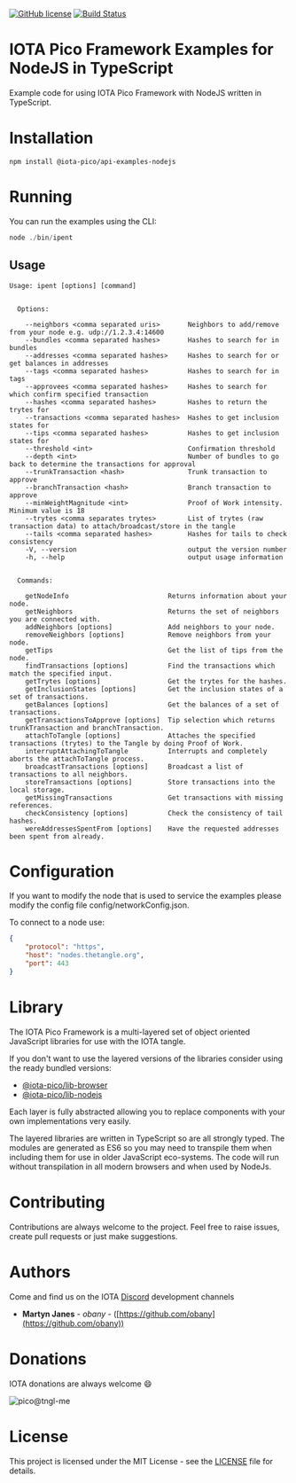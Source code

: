 [![GitHub license](https://img.shields.io/badge/license-MIT-blue.svg)](https://raw.githubusercontent.com/iota-pico/api-examples-nodejs/master/LICENSE) [![Build Status](https://travis-ci.org/iota-pico/api-examples-nodejs.svg?branch=master)](https://travis-ci.org/iota-pico/api-examples-nodejs) 

# IOTA Pico Framework Examples for NodeJS in TypeScript

Example code for using IOTA Pico Framework with NodeJS written in TypeScript.

# Installation

```shell
npm install @iota-pico/api-examples-nodejs
```

# Running

You can run the examples using the CLI:

```js
node ./bin/ipent
```

## Usage

```shell
Usage: ipent [options] [command]


  Options:

    --neighbors <comma separated uris>       Neighbors to add/remove from your node e.g. udp://1.2.3.4:14600
    --bundles <comma separated hashes>       Hashes to search for in bundles
    --addresses <comma separated hashes>     Hashes to search for or get balances in addresses
    --tags <comma separated hashes>          Hashes to search for in tags
    --approvees <comma separated hashes>     Hashes to search for which confirm specified transaction
    --hashes <comma separated hashes>        Hashes to return the trytes for
    --transactions <comma separated hashes>  Hashes to get inclusion states for
    --tips <comma separated hashes>          Hashes to get inclusion states for
    --threshold <int>                        Confirmation threshold
    --depth <int>                            Number of bundles to go back to determine the transactions for approval
    --trunkTransaction <hash>                Trunk transaction to approve
    --branchTransaction <hash>               Branch transaction to approve
    --minWeightMagnitude <int>               Proof of Work intensity. Minimum value is 18
    --trytes <comma separates trytes>        List of trytes (raw transaction data) to attach/broadcast/store in the tangle
    --tails <comma separated hashes>         Hashes for tails to check consistency
    -V, --version                            output the version number
    -h, --help                               output usage information


  Commands:

    getNodeInfo                         Returns information about your node.
    getNeighbors                        Returns the set of neighbors you are connected with.
    addNeighbors [options]              Add neighbors to your node.
    removeNeighbors [options]           Remove neighbors from your node.
    getTips                             Get the list of tips from the node.
    findTransactions [options]          Find the transactions which match the specified input.
    getTrytes [options]                 Get the trytes for the hashes.
    getInclusionStates [options]        Get the inclusion states of a set of transactions.
    getBalances [options]               Get the balances of a set of transactions.
    getTransactionsToApprove [options]  Tip selection which returns trunkTransaction and branchTransaction.
    attachToTangle [options]            Attaches the specified transactions (trytes) to the Tangle by doing Proof of Work.
    interruptAttachingToTangle          Interrupts and completely aborts the attachToTangle process.
    broadcastTransactions [options]     Broadcast a list of transactions to all neighbors.
    storeTransactions [options]         Store transactions into the local storage.
    getMissingTransactions              Get transactions with missing references.
    checkConsistency [options]          Check the consistency of tail hashes.
    wereAddressesSpentFrom [options]    Have the requested addresses been spent from already.
```

# Configuration

If you want to modify the node that is used to service the examples please modify the config file config/networkConfig.json.

To connect to a node use:

```json
{
    "protocol": "https",
    "host": "nodes.thetangle.org",
    "port": 443
}
```

# Library

The IOTA Pico Framework is a multi-layered set of object oriented JavaScript libraries for use with the IOTA tangle.

If you don't want to use the layered versions of the libraries consider using the  ready bundled versions:

* [@iota-pico/lib-browser](https://github.com/iota-pico/lib-browser)
* [@iota-pico/lib-nodejs](https://github.com/iota-pico/lib-nodejs)

Each layer is fully abstracted allowing you to replace components with your own implementations very easily.

The layered libraries are written in TypeScript so are all strongly typed. The modules are generated as ES6 so you may need to transpile them when including them for use in older JavaScript eco-systems. The code will run without transpilation in all modern browsers and when used by NodeJs.

# Contributing

Contributions are always welcome to the project. Feel free to raise issues, create pull requests or just make suggestions.

# Authors

Come and find us on the IOTA [Discord](https://discord.gg/JJysqe9) development channels

* **Martyn Janes** - *obany* - ([https://github.com/obany](https://github.com/obany))

# Donations

IOTA donations are always welcome :smile:

![pico@tngl-me](https://cdn.tngl.me/tngl-me/pico/qr.svg)

# License

This project is licensed under the MIT License - see the [LICENSE](https://github.com/iota-pico/api-examples-nodejs/blob/master/LICENSE) file for details.
